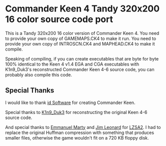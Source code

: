 # Commander Keen 4 Tandy 320x200 16 color source code port
This is a Tandy 320x200 16 color version of Commander Keen 4.
You need to provide your own copy of GAMEMAPS.CK4 to make it run.
You need to provide your own copy of INTROSCN.CK4 and MAPHEAD.CK4 to make it compile.

Speaking of compiling, if you can create executables that are byte for byte 100% identical
to the Keen 4 v1.4 EGA and CGA executables with K1n9_Duk3's reconstructed Commander Keen 4-6 source code, you can probably also compile this code.

## Special Thanks
I would like to thank [id Software](https://idsoftware.com) for creating Commander Keen.

Special thanks to [K1n9_Duk3](https://k1n9duk3.shikadi.net) for reconstructing the original Keen 4-6 source code.

And special thanks to [Emmanuel Marty](https://github.com/emmanuel-marty) and [Jim Leonard](https://github.com/MobyGamer) for [LZSA2](https://github.com/emmanuel-marty/lzsa).
I had to replace the original Huffman compression with something that produces smaller files, otherwise the game wouldn't fit on a 720 KB floppy disk.